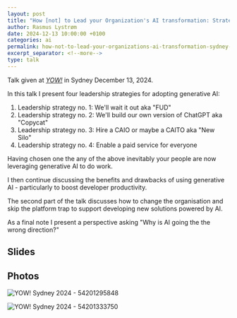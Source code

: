 ```yaml
---
layout: post
title: "How [not] to Lead your Organization's AI transformation: Strategies, Skills, and Culture – or how to skip the platform trap and deliver business value with AI"
author: Rasmus Lystrøm
date: 2024-12-13 10:00:00 +0100
categories: ai
permalink: how-not-to-lead-your-organizations-ai-transformation-sydney-2024/
excerpt_separator: <!--more-->
type: talk
---
```


Talk given at [*YOW!*](https://yowcon.com/) in Sydney December 13, 2024.

In this talk I present four leadership strategies for adopting generative AI:

1. Leadership strategy no. 1: We'll wait it out aka "FUD"
1. Leadership strategy no. 2: We'll build our own version of ChatGPT aka "Copycat"
1. Leadership strategy no. 3: Hire a CAIO or maybe a CAITO aka "New Silo"
1. Leadership strategy no. 4: Enable a paid service for everyone

<!--more-->

Having chosen one the any of the above inevitably your people are now leveraging generative AI to do work.

I then continue discussing the benefits and drawbacks of using generative AI - particularly to boost developer productivity.

The second part of the talk discusses how to change the organisation and skip the platform trap to support developing new solutions powered by AI.

As a final note I present a perspective asking "Why is AI going the the wrong direction?"

## Slides

<script defer class="speakerdeck-embed" data-id="9af1de95e1cc4ed892e1df8d28f24ee8" data-ratio="1.7777777777777777" src="//speakerdeck.com/assets/embed.js"></script>

## Photos

![YOW! Sydney 2024 - 54201295848](/assets/yow-sydney-2024_54201295848_o.jpg "YOW! Sydney 2024 - 54201295848")

![YOW! Sydney 2024 - 54201333750](/assets/yow-sydney-2024_54201333750_o.jpg "YOW! Sydney 2024 - 54201333750")
